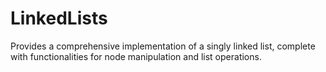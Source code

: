 # LinkedLists
Provides a comprehensive implementation of a singly linked list, complete with functionalities for node manipulation and list operations.
